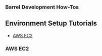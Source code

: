 ### Barrel Development How-Tos

Environment Setup Tutorials
------------------
- [AWS EC2](#aws-ec2)

### AWS EC2

